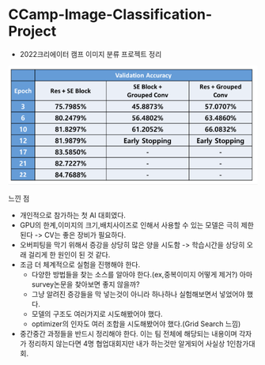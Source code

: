 # CCamp-Image-Classification-Project
- 2022크리에이터 캠프 이미지 분류 프로젝트 정리


![](./20230417_115137.png)

느낀 점
- 개인적으로 참가하는 첫 AI 대회였다. 
- GPU의 한계,이미지의 크기,배치사이즈로 인해서 사용할 수 있는 모델은 극히 제한된다 -> CV는 좋은 장비가 필요하다.
- 오버피팅을 막기 위해서 증강을 상당히 많은 양을 시도함 -> 학습시간을 상당히 오래 걸리게 한 원인이 된 것 같다.
- 조금 더 체계적으로 실험을 진행해야 한다.
    - 다양한 방법들을 찾는 소스를 알아야 한다.(ex,중복이미지 어떻게 제거?) 아마 survey논문을 찾아보면 좋지 않을까?
    - 그냥 알려진 증강들을 막 넣는것이 아니라 하나하나 실험해보면서 넣었어야 했다.
    - 모델의 구조도 여러가지로 시도해봤어야 했다.
    - optimizer의 인자도 여러 조합을 시도해봤어야 했다.(Grid Search 느낌)
- 중간중간 과정들을 반드시 정리해야 한다. 이는 팀 전체에 해당되는 내용이며 각자가 정리하지 않는다면 4명 협업대회지만 내가 하는것만 알게되어 사실상 1인참가대회.
